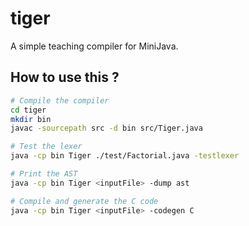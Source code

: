 # tiger
A simple teaching compiler for MiniJava.

## How to use this ?

``` bash
# Compile the compiler
cd tiger  
mkdir bin
javac -sourcepath src -d bin src/Tiger.java

# Test the lexer
java -cp bin Tiger ./test/Factorial.java -testlexer

# Print the AST
java -cp bin Tiger <inputFile> -dump ast

# Compile and generate the C code
java -cp bin Tiger <inputFile> -codegen C

```
